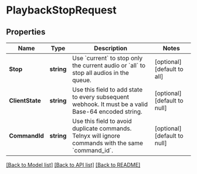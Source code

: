 # PlaybackStopRequest

## Properties
Name | Type | Description | Notes
------------ | ------------- | ------------- | -------------
**Stop** | **string** | Use &#x60;current&#x60; to stop only the current audio or &#x60;all&#x60; to stop all audios in the queue. | [optional] [default to all]
**ClientState** | **string** | Use this field to add state to every subsequent webhook. It must be a valid Base-64 encoded string. | [optional] [default to null]
**CommandId** | **string** | Use this field to avoid duplicate commands. Telnyx will ignore commands with the same &#x60;command_id&#x60;. | [optional] [default to null]

[[Back to Model list]](../README.md#documentation-for-models) [[Back to API list]](../README.md#documentation-for-api-endpoints) [[Back to README]](../README.md)

